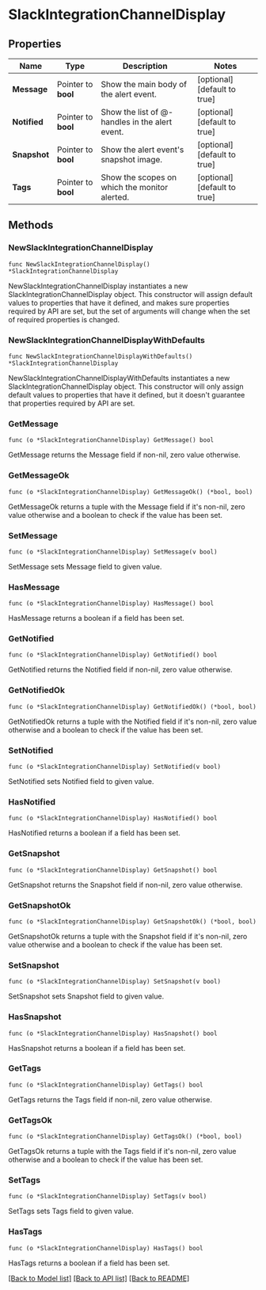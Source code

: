 # SlackIntegrationChannelDisplay

## Properties

| Name         | Type                | Description                                    | Notes                        |
| ------------ | ------------------- | ---------------------------------------------- | ---------------------------- |
| **Message**  | Pointer to **bool** | Show the main body of the alert event.         | [optional] [default to true] |
| **Notified** | Pointer to **bool** | Show the list of @-handles in the alert event. | [optional] [default to true] |
| **Snapshot** | Pointer to **bool** | Show the alert event&#39;s snapshot image.     | [optional] [default to true] |
| **Tags**     | Pointer to **bool** | Show the scopes on which the monitor alerted.  | [optional] [default to true] |

## Methods

### NewSlackIntegrationChannelDisplay

`func NewSlackIntegrationChannelDisplay() *SlackIntegrationChannelDisplay`

NewSlackIntegrationChannelDisplay instantiates a new SlackIntegrationChannelDisplay object.
This constructor will assign default values to properties that have it defined,
and makes sure properties required by API are set, but the set of arguments
will change when the set of required properties is changed.

### NewSlackIntegrationChannelDisplayWithDefaults

`func NewSlackIntegrationChannelDisplayWithDefaults() *SlackIntegrationChannelDisplay`

NewSlackIntegrationChannelDisplayWithDefaults instantiates a new SlackIntegrationChannelDisplay object.
This constructor will only assign default values to properties that have it defined,
but it doesn't guarantee that properties required by API are set.

### GetMessage

`func (o *SlackIntegrationChannelDisplay) GetMessage() bool`

GetMessage returns the Message field if non-nil, zero value otherwise.

### GetMessageOk

`func (o *SlackIntegrationChannelDisplay) GetMessageOk() (*bool, bool)`

GetMessageOk returns a tuple with the Message field if it's non-nil, zero value otherwise
and a boolean to check if the value has been set.

### SetMessage

`func (o *SlackIntegrationChannelDisplay) SetMessage(v bool)`

SetMessage sets Message field to given value.

### HasMessage

`func (o *SlackIntegrationChannelDisplay) HasMessage() bool`

HasMessage returns a boolean if a field has been set.

### GetNotified

`func (o *SlackIntegrationChannelDisplay) GetNotified() bool`

GetNotified returns the Notified field if non-nil, zero value otherwise.

### GetNotifiedOk

`func (o *SlackIntegrationChannelDisplay) GetNotifiedOk() (*bool, bool)`

GetNotifiedOk returns a tuple with the Notified field if it's non-nil, zero value otherwise
and a boolean to check if the value has been set.

### SetNotified

`func (o *SlackIntegrationChannelDisplay) SetNotified(v bool)`

SetNotified sets Notified field to given value.

### HasNotified

`func (o *SlackIntegrationChannelDisplay) HasNotified() bool`

HasNotified returns a boolean if a field has been set.

### GetSnapshot

`func (o *SlackIntegrationChannelDisplay) GetSnapshot() bool`

GetSnapshot returns the Snapshot field if non-nil, zero value otherwise.

### GetSnapshotOk

`func (o *SlackIntegrationChannelDisplay) GetSnapshotOk() (*bool, bool)`

GetSnapshotOk returns a tuple with the Snapshot field if it's non-nil, zero value otherwise
and a boolean to check if the value has been set.

### SetSnapshot

`func (o *SlackIntegrationChannelDisplay) SetSnapshot(v bool)`

SetSnapshot sets Snapshot field to given value.

### HasSnapshot

`func (o *SlackIntegrationChannelDisplay) HasSnapshot() bool`

HasSnapshot returns a boolean if a field has been set.

### GetTags

`func (o *SlackIntegrationChannelDisplay) GetTags() bool`

GetTags returns the Tags field if non-nil, zero value otherwise.

### GetTagsOk

`func (o *SlackIntegrationChannelDisplay) GetTagsOk() (*bool, bool)`

GetTagsOk returns a tuple with the Tags field if it's non-nil, zero value otherwise
and a boolean to check if the value has been set.

### SetTags

`func (o *SlackIntegrationChannelDisplay) SetTags(v bool)`

SetTags sets Tags field to given value.

### HasTags

`func (o *SlackIntegrationChannelDisplay) HasTags() bool`

HasTags returns a boolean if a field has been set.

[[Back to Model list]](../README.md#documentation-for-models) [[Back to API list]](../README.md#documentation-for-api-endpoints) [[Back to README]](../README.md)
